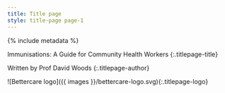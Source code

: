 ```yaml
---
title: Title page
style: title-page page-1
---
```


{% include metadata %}

Immunisations: A Guide for Community Health Workers
{:.titlepage-title}

Written by Prof David Woods
{:.titlepage-author}

![Bettercare logo]({{ images }}/bettercare-logo.svg){:.titlepage-logo}
